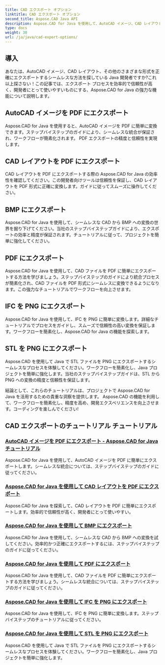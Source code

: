 ```yaml
---
title: CAD エクスポート オプション
linktitle: CAD エクスポート オプション
second_title: Aspose.CAD Java API
description: Aspose.CAD for Java を使用して、AutoCAD イメージ、CAD レイアウト、IFC、STL ファイルを PDF、BMP、PNG に簡単にエクスポートします。ステップバイステップのチュートリアルでワークフローを簡素化します。
type: docs
weight: 30
url: /ja/java/cad-export-options/
---
```


## 導入

あなたは、AutoCAD イメージ、CAD レイアウト、その他のさまざまな形式を正確にエクスポートするシームレスな方法を探している Java 開発者ですか?これ以上探さない！この記事では、エクスポート プロセスを効率的で信頼性が高く、開発者にとって使いやすいものにする、Aspose.CAD for Java の強力な機能について説明します。

## AutoCAD イメージを PDF にエクスポート

Aspose.CAD for Java を使用すると、AutoCAD イメージを PDF に簡単に変換できます。ステップバイステップのガイドにより、シームレスな統合が保証され、ワークフローが簡素化されます。 PDF エクスポートの精度と信頼性を実現します。

## CAD レイアウトを PDF にエクスポート

CAD レイアウトを PDF にエクスポートする際の Aspose.CAD for Java の効率性を確認してください。この開発者向けツールは信頼性を保証し、CAD レイアウトを PDF 形式に正確に変換します。ガイドに従ってスムーズに操作してください。

## BMP にエクスポート

Aspose.CAD for Java を使用して、シームレスな CAD から BMP への変換の世界を掘り下げてください。当社のステップバイステップガイドにより、エクスポートの効率と精度が保証されます。チュートリアルに従って、プロジェクトを簡単に強化してください。

## PDF にエクスポート

Aspose.CAD for Java を使用して、CAD ファイルを PDF に簡単にエクスポートする方法を学びましょう。ステップバイステップのガイドにより統合プロセスが簡素化され、CAD ファイルを PDF 形式にシームレスに変換できるようになります。この強力なチュートリアルでワークフローを向上させます。

## IFC を PNG にエクスポート

Aspose.CAD for Java を使用して、IFC を PNG に簡単に変換します。詳細なチュートリアルでプロセスをガイドし、スムーズで信頼性の高い変換を保証します。ワークフローを簡素化し、Aspose.CAD for Java の機能を探索します。

## STL を PNG にエクスポート

Aspose.CAD を使用して Java で STL ファイルを PNG にエクスポートするシームレスなプロセスを体験してください。ワークフローを簡素化し、Java プロジェクトを簡単に強化します。当社のステップバイステップガイドは、STL から PNG への変換の精度と信頼性を保証します。

結論として、これらのチュートリアルは、プロジェクトで Aspose.CAD for Java を活用するための貴重な洞察を提供します。 Aspose.CAD の機能を利用して、ワークフローを簡素化し、精度を高め、開発エクスペリエンスを向上させます。コーディングを楽しんでください!
## CAD エクスポートのチュートリアル チュートリアル
### [AutoCAD イメージを PDF にエクスポート - Aspose.CAD for Java チュートリアル](./export-autocad-images-to-pdf/)
Aspose.CAD for Java を使用して、AutoCAD イメージを PDF に簡単にエクスポートします。シームレスな統合については、ステップバイステップのガイドに従ってください。
### [Aspose.CAD for Java を使用して CAD レイアウトを PDF にエクスポート](./export-cad-layouts-to-pdf/)
Aspose.CAD for Java を探索して、CAD レイアウトを PDF に簡単にエクスポートします。効率的で信頼性が高く、開発者にとって使いやすい。
### [Aspose.CAD for Java を使用して BMP にエクスポート](./export-to-bmp/)
Aspose.CAD for Java を使用して、シームレスな CAD から BMP への変換を試してください。効率的かつ正確にエクスポートするには、ステップバイステップのガイドに従ってください。
### [Aspose.CAD for Java を使用して PDF にエクスポート](./export-to-pdf/)
Aspose.CAD for Java を使用して、CAD ファイルを PDF に簡単にエクスポートする方法を学びましょう。シームレスな統合については、ステップバイステップのガイドに従ってください。
### [Aspose.CAD for Java を使用して IFC を PNG にエクスポート](./export-ifc-to-png/)
Aspose.CAD for Java を使用して、IFC を PNG に簡単に変換します。ステップバイステップのチュートリアルに従ってください。
### [Aspose.CAD for Java を使用して STL を PNG にエクスポート](./export-stl-to-png/)
Aspose.CAD を使用して Java で STL ファイルを PNG にエクスポートするシームレスなプロセスを体験してください。ワークフローを簡素化し、Java プロジェクトを簡単に強化します。